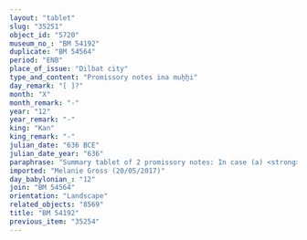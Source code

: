 ```yaml
---
layout: "tablet"
slug: "35251"
object_id: "5720"
museum_no_: "BM 54192"
duplicate: "BM 54564"
period: "ENB"
place_of_issue: "Dilbat city"
type_and_content: "Promissory notes ina muẖẖi"
day_remark: "[ ]?"
month: "X"
month_remark: "-"
year: "12"
year_remark: "-"
king: "Kan"
king_remark: "-"
julian_date: "636 BCE"
julian_date_year: "636"
paraphrase: "Summary tablet of 2 promissory notes: In case (a) <strong>B<sub>1</sub></strong> owes <strong>A</strong> 1/3 mina of silver. In case (b) <strong>B<sub>2</sub></strong>, son of <strong>B<sub>1</sub></strong>, owes 10 shekels of silver to <strong>A</strong>. The debt will bear interest. The debt is secured by a pledge in terms of a field, which, if restored correctly, is in Bit-nappahu. Witnesses and the scribe.<br /> <br /> <strong>A</strong> = Bēl-ibni/Erība-Ura&scaron;; <strong>B<sub>1</sub></strong> = Kiribtu; <strong>B<sub>2</sub></strong> = Balāṭu/Kiribtu"
imported: "Melanie Gross (20/05/2017)"
day_babylonian_: "12"
join: "BM 54564"
orientation: "Landscape"
related_objects: "8569"
title: "BM 54192"
previous_item: "35254"
---
```

